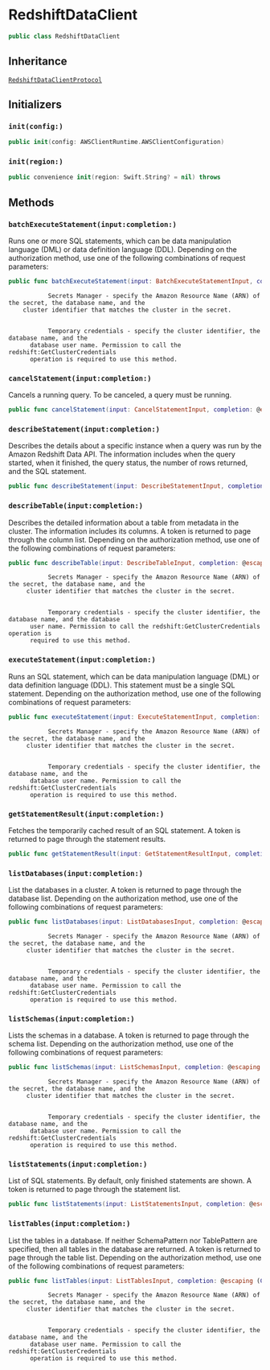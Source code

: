 # RedshiftDataClient

``` swift
public class RedshiftDataClient 
```

## Inheritance

[`RedshiftDataClientProtocol`](/aws-sdk-swift/reference/0.x/AWSRedshiftData/RedshiftDataClientProtocol)

## Initializers

### `init(config:)`

``` swift
public init(config: AWSClientRuntime.AWSClientConfiguration) 
```

### `init(region:)`

``` swift
public convenience init(region: Swift.String? = nil) throws 
```

## Methods

### `batchExecuteStatement(input:completion:)`

Runs one or more SQL statements, which can be data manipulation language (DML) or data definition
language (DDL).
Depending on the authorization
method, use one of the following combinations of request parameters:​

``` swift
public func batchExecuteStatement(input: BatchExecuteStatementInput, completion: @escaping (ClientRuntime.SdkResult<BatchExecuteStatementOutputResponse, BatchExecuteStatementOutputError>) -> Void)
```

``` 
           Secrets Manager - specify the Amazon Resource Name (ARN) of the secret, the database name, and the
    cluster identifier that matches the cluster in the secret.


           Temporary credentials - specify the cluster identifier, the database name, and the
      database user name. Permission to call the redshift:GetClusterCredentials
      operation is required to use this method.
```

### `cancelStatement(input:completion:)`

Cancels a running query. To be canceled, a query must be running.

``` swift
public func cancelStatement(input: CancelStatementInput, completion: @escaping (ClientRuntime.SdkResult<CancelStatementOutputResponse, CancelStatementOutputError>) -> Void)
```

### `describeStatement(input:completion:)`

Describes the details about a specific instance when a query was run by the Amazon Redshift Data API. The information
includes when the query started, when it finished, the query status, the number of rows returned, and the SQL
statement.

``` swift
public func describeStatement(input: DescribeStatementInput, completion: @escaping (ClientRuntime.SdkResult<DescribeStatementOutputResponse, DescribeStatementOutputError>) -> Void)
```

### `describeTable(input:completion:)`

Describes the detailed information about a table from metadata in the cluster. The
information includes its columns.
A token is returned to page through the column list.
Depending on the authorization method, use one of the
following combinations of request parameters:​

``` swift
public func describeTable(input: DescribeTableInput, completion: @escaping (ClientRuntime.SdkResult<DescribeTableOutputResponse, DescribeTableOutputError>) -> Void)
```

``` 
           Secrets Manager - specify the Amazon Resource Name (ARN) of the secret, the database name, and the
     cluster identifier that matches the cluster in the secret.


           Temporary credentials - specify the cluster identifier, the database name, and the database
      user name. Permission to call the redshift:GetClusterCredentials operation is
      required to use this method.
```

### `executeStatement(input:completion:)`

Runs an SQL statement, which can be data manipulation language (DML) or data definition
language (DDL). This statement must be a single SQL statement.
Depending on the authorization
method, use one of the following combinations of request parameters:​

``` swift
public func executeStatement(input: ExecuteStatementInput, completion: @escaping (ClientRuntime.SdkResult<ExecuteStatementOutputResponse, ExecuteStatementOutputError>) -> Void)
```

``` 
           Secrets Manager - specify the Amazon Resource Name (ARN) of the secret, the database name, and the
     cluster identifier that matches the cluster in the secret.


           Temporary credentials - specify the cluster identifier, the database name, and the
      database user name. Permission to call the redshift:GetClusterCredentials
      operation is required to use this method.
```

### `getStatementResult(input:completion:)`

Fetches the temporarily cached result of an SQL statement.
A token is returned to page through the statement results.

``` swift
public func getStatementResult(input: GetStatementResultInput, completion: @escaping (ClientRuntime.SdkResult<GetStatementResultOutputResponse, GetStatementResultOutputError>) -> Void)
```

### `listDatabases(input:completion:)`

List the databases in a cluster.
A token is returned to page through the database list.
Depending on the authorization method, use one of the
following combinations of request parameters:​

``` swift
public func listDatabases(input: ListDatabasesInput, completion: @escaping (ClientRuntime.SdkResult<ListDatabasesOutputResponse, ListDatabasesOutputError>) -> Void)
```

``` 
           Secrets Manager - specify the Amazon Resource Name (ARN) of the secret, the database name, and the
     cluster identifier that matches the cluster in the secret.


           Temporary credentials - specify the cluster identifier, the database name, and the
      database user name. Permission to call the redshift:GetClusterCredentials
      operation is required to use this method.
```

### `listSchemas(input:completion:)`

Lists the schemas in a database.
A token is returned to page through the schema list.
Depending on the authorization method, use one of the
following combinations of request parameters:​

``` swift
public func listSchemas(input: ListSchemasInput, completion: @escaping (ClientRuntime.SdkResult<ListSchemasOutputResponse, ListSchemasOutputError>) -> Void)
```

``` 
           Secrets Manager - specify the Amazon Resource Name (ARN) of the secret, the database name, and the
     cluster identifier that matches the cluster in the secret.


           Temporary credentials - specify the cluster identifier, the database name, and the
      database user name. Permission to call the redshift:GetClusterCredentials
      operation is required to use this method.
```

### `listStatements(input:completion:)`

List of SQL statements. By default, only finished statements are shown.
A token is returned to page through the statement list.

``` swift
public func listStatements(input: ListStatementsInput, completion: @escaping (ClientRuntime.SdkResult<ListStatementsOutputResponse, ListStatementsOutputError>) -> Void)
```

### `listTables(input:completion:)`

List the tables in a database. If neither SchemaPattern nor TablePattern are specified, then
all tables in the database are returned.
A token is returned to page through the table list.
Depending on the authorization method, use one of the
following combinations of request parameters:​

``` swift
public func listTables(input: ListTablesInput, completion: @escaping (ClientRuntime.SdkResult<ListTablesOutputResponse, ListTablesOutputError>) -> Void)
```

``` 
           Secrets Manager - specify the Amazon Resource Name (ARN) of the secret, the database name, and the
     cluster identifier that matches the cluster in the secret.


           Temporary credentials - specify the cluster identifier, the database name, and the
      database user name. Permission to call the redshift:GetClusterCredentials
      operation is required to use this method.
```

